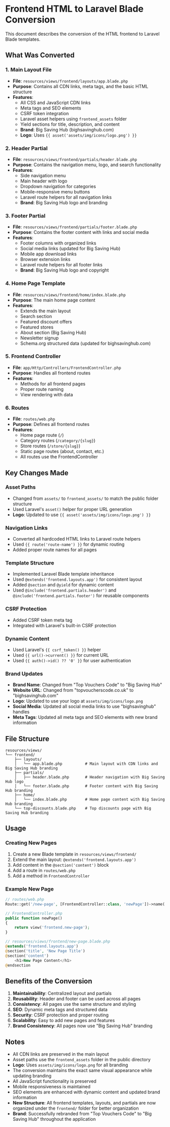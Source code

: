 # Frontend HTML to Laravel Blade Conversion

This document describes the conversion of the HTML frontend to Laravel Blade templates.

## What Was Converted

### 1. Main Layout File
- **File**: `resources/views/frontend/layouts/app.blade.php`
- **Purpose**: Contains all CDN links, meta tags, and the basic HTML structure
- **Features**: 
  - All CSS and JavaScript CDN links
  - Meta tags and SEO elements
  - CSRF token integration
  - Laravel asset helpers using `frontend_assets` folder
  - Yield sections for title, description, and content
  - **Brand**: Big Saving Hub (bighsavinghub.com)
  - **Logo**: Uses `{{ asset('assets/img/icons/logo.png') }}`

### 2. Header Partial
- **File**: `resources/views/frontend/partials/header.blade.php`
- **Purpose**: Contains the navigation menu, logo, and search functionality
- **Features**:
  - Side navigation menu
  - Main header with logo
  - Dropdown navigation for categories
  - Mobile-responsive menu buttons
  - Laravel route helpers for all navigation links
  - **Brand**: Big Saving Hub logo and branding

### 3. Footer Partial
- **File**: `resources/views/frontend/partials/footer.blade.php`
- **Purpose**: Contains the footer content with links and social media
- **Features**:
  - Footer columns with organized links
  - Social media links (updated for Big Saving Hub)
  - Mobile app download links
  - Browser extension links
  - Laravel route helpers for all footer links
  - **Brand**: Big Saving Hub logo and copyright

### 4. Home Page Template
- **File**: `resources/views/frontend/home/index.blade.php`
- **Purpose**: The main home page content
- **Features**:
  - Extends the main layout
  - Search section
  - Featured discount offers
  - Featured stores
  - About section (Big Saving Hub)
  - Newsletter signup
  - Schema.org structured data (updated for bighsavinghub.com)

### 5. Frontend Controller
- **File**: `app/Http/Controllers/FrontendController.php`
- **Purpose**: Handles all frontend routes
- **Features**:
  - Methods for all frontend pages
  - Proper route naming
  - View rendering with data

### 6. Routes
- **File**: `routes/web.php`
- **Purpose**: Defines all frontend routes
- **Features**:
  - Home page route (`/`)
  - Category routes (`/category/{slug}`)
  - Store routes (`/store/{slug}`)
  - Static page routes (about, contact, etc.)
  - All routes use the FrontendController

## Key Changes Made

### Asset Paths
- Changed from `assets/` to `frontend_assets/` to match the public folder structure
- Used Laravel's `asset()` helper for proper URL generation
- **Logo**: Updated to use `{{ asset('assets/img/icons/logo.png') }}`

### Navigation Links
- Converted all hardcoded HTML links to Laravel route helpers
- Used `{{ route('route-name') }}` for dynamic routing
- Added proper route names for all pages

### Template Structure
- Implemented Laravel Blade template inheritance
- Used `@extends('frontend.layouts.app')` for consistent layout
- Added `@section` and `@yield` for dynamic content
- Used `@include('frontend.partials.header')` and `@include('frontend.partials.footer')` for reusable components

### CSRF Protection
- Added CSRF token meta tag
- Integrated with Laravel's built-in CSRF protection

### Dynamic Content
- Used Laravel's `{{ csrf_token() }}` helper
- Used `{{ url()->current() }}` for current URL
- Used `{{ auth()->id() ?? '0' }}` for user authentication

### Brand Updates
- **Brand Name**: Changed from "Top Vouchers Code" to "Big Saving Hub"
- **Website URL**: Changed from "topvoucherscode.co.uk" to "bighsavinghub.com"
- **Logo**: Updated to use your logo at `assets/img/icons/logo.png`
- **Social Media**: Updated all social media links to use "bighsavinghub" handles
- **Meta Tags**: Updated all meta tags and SEO elements with new brand information

## File Structure

```
resources/views/
└── frontend/
    ├── layouts/
    │   └── app.blade.php          # Main layout with CDN links and Big Saving Hub branding
    ├── partials/
    │   ├── header.blade.php       # Header navigation with Big Saving Hub logo
    │   └── footer.blade.php       # Footer content with Big Saving Hub branding
    ├── home/
    │   └── index.blade.php        # Home page content with Big Saving Hub branding
    └── top-discounts.blade.php    # Top discounts page with Big Saving Hub branding
```

## Usage

### Creating New Pages
1. Create a new Blade template in `resources/views/frontend/`
2. Extend the main layout: `@extends('frontend.layouts.app')`
3. Add content in the `@section('content')` block
4. Add a route in `routes/web.php`
5. Add a method in `FrontendController`

### Example New Page
```php
// routes/web.php
Route::get('/new-page', [FrontendController::class, 'newPage'])->name('new-page');

// FrontendController.php
public function newPage()
{
    return view('frontend.new-page');
}

// resources/views/frontend/new-page.blade.php
@extends('frontend.layouts.app')
@section('title', 'New Page Title')
@section('content')
    <h1>New Page Content</h1>
@endsection
```

## Benefits of the Conversion

1. **Maintainability**: Centralized layout and partials
2. **Reusability**: Header and footer can be used across all pages
3. **Consistency**: All pages use the same structure and styling
4. **SEO**: Dynamic meta tags and structured data
5. **Security**: CSRF protection and proper routing
6. **Scalability**: Easy to add new pages and features
7. **Brand Consistency**: All pages now use "Big Saving Hub" branding

## Notes

- All CDN links are preserved in the main layout
- Asset paths use the `frontend_assets` folder in the public directory
- **Logo**: Uses `assets/img/icons/logo.png` for all branding
- The conversion maintains the exact same visual appearance while updating branding
- All JavaScript functionality is preserved
- Mobile responsiveness is maintained
- SEO elements are enhanced with dynamic content and updated brand information
- **New Structure**: All frontend templates, layouts, and partials are now organized under the `frontend/` folder for better organization
- **Brand**: Successfully rebranded from "Top Vouchers Code" to "Big Saving Hub" throughout the application
